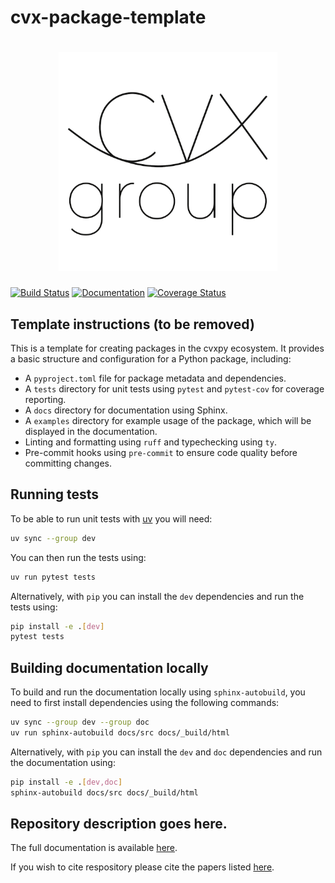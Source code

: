 # cvx-package-template

<h1 align="center" margin=0px>
<img src="docs/src/_static/cvxlogo.png" alt="CVX logo" width="350">
</h1>

[![Build Status](https://github.com/cvxgrp/respository/actions/workflows/build.yml/badge.svg)](https://github.com/cvxgrp/respository/actions/workflows/build.yml)
[![Documentation](https://img.shields.io/badge/docs-online-brightgreen?logo=read-the-docs&style=flat)](https://www.cvxgrp.org/respository/)
[![Coverage Status](https://coveralls.io/repos/github/cvxgrp/respository/badge.svg?branch=master)](https://coveralls.io/github/cvxgrp/respository?branch=master)

## Template instructions (to be removed)

This is a template for creating packages in the cvxpy ecosystem. It provides a basic
structure and configuration for a Python package, including:

- A `pyproject.toml` file for package metadata and dependencies.
- A `tests` directory for unit tests using `pytest` and `pytest-cov` for coverage
reporting.
- A `docs` directory for documentation using Sphinx.
- A `examples` directory for example usage of the package, which will be displayed in
the documentation.
- Linting and formatting using `ruff` and typechecking using `ty`.
- Pre-commit hooks using `pre-commit` to ensure code quality before committing changes.

## Running tests

To be able to run unit tests with [uv](https://github.com/astral-sh/uv) you will need:

```bash
uv sync --group dev
```

You can then run the tests using:

```bash
uv run pytest tests
```

Alternatively, with `pip` you can install the `dev` dependencies and run the tests using:

```bash
pip install -e .[dev]
pytest tests
```

## Building documentation locally

To build and run the documentation locally using `sphinx-autobuild`,
you need to first install dependencies using the following commands:

```bash
uv sync --group dev --group doc
uv run sphinx-autobuild docs/src docs/_build/html
```

Alternatively, with `pip` you can install the `dev` and `doc` dependencies and run the documentation using:

```bash
pip install -e .[dev,doc]
sphinx-autobuild docs/src docs/_build/html
```

## Repository description goes here.

The full documentation is available [here](https://www.cvxgrp.org/respository/).

If you wish to cite respository please cite the papers listed [here](https://www.cvxgrp.org/respository/citing).

